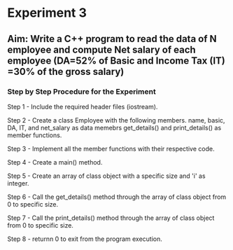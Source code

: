 # Experiment 3
## Aim: Write a C++ program to read the data of N employee and compute Net salary of each employee (DA=52% of Basic and Income Tax (IT) =30% of the gross salary)
### Step by Step Procedure for the Experiment
Step 1 - Include the required header files (iostream).

Step 2 - Create a class Employee with the following members. name, basic, DA, IT, and net_salary as data memebrs get_details() and print_details() as member functions.

Step 3 - Implement all the member functions with their respective code.

Step 4 - Create a main() method.

Step 5 - Create an array of class object with a specific size and 'i' as integer.

Step 6 - Call the get_details() method through the array of class object from 0 to specific size.

Step 7 - Call the print_details() method through the array of class object from 0 to specific size.

Step 8 - returnn 0 to exit from the program execution.
